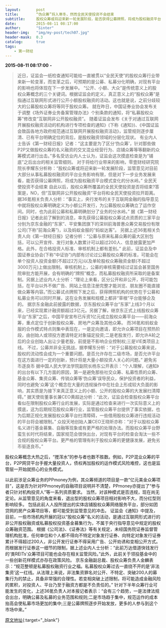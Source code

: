 ```yaml
---
layout:       post
title:        “伪众筹”将入寒冬，然而全民天使投资不会结束
subtitle:     股权众筹或将迎来新一轮发展阶段，能否获得公募牌照，将成为股权融资平台模式变化的分水岭。
date:         2015-08-11 08:17:00
author:       "Sinter"
header-img:   "img/my-post/tech07.jpg"
header-mask:  0.3
catalog:      true
tags:
    - 第一财经
---
```


**2015-08-11 08:17:00**  **-**

> 近日，证监会一纸检查通知可能给一直被贯以“全民天使”的股权众筹行业带来新一轮变革，而变革之后，可预期的是公募、私募分化明确，对现有平台的影响也将体现在下一步发展中。
“公开、小额、大众”是传统意义上的股权众筹概念的三个关键词。根据证监会的定义，真正意义上的“股权众筹”是指通过互联网形式进行公开小额股权融资的活动。这也就是说，之前分歧较大的公募股权众筹将等同于股权众筹。
就在昨日，中国证券业协会发布关于调整《场外证券业务备案管理办法》个别条款的通知，将“私募股权众筹”修改变“互联网非公开股权融资”。
随着证监会发布《关于对通过互联网开展股权融资活动的机构进行专项检查的通知》(下称《通知》)、《中国证监会致函各地方政府规范通过互联网开展股权融资活动》，监管规则逐步厘清、已有平台明确定位的背后，是股权融资领域的分层化现状。
有业内人士告诉《第一财经日报》记者：“这主要是为了区分‘伪众筹’，针对那些做P2P又做股权众筹的名义融资的交叉混业经营行为、店铺众筹等等翻新的众筹模式进行出击。”多名受访业内人士认为，证监会这次摸底检查是为“铺底”之后出台的相关监管细则。
对于将给行业带来的影响，零壹财经研究院院长李耀东分析称：“股权众筹或将迎来新一轮发展阶段，监管意见对目前大部分从事私募股权融资的平台业务影响有限，但是对下一步业务发展来看，能否获得公募牌照，将成为股权融资平台模式变化的分水岭。”
全民天使投资不会结束
自此以后，股权众筹所覆盖的全民天使投资是否将结束?答案是，NO，但“互联网非公开股权融资”平台将和全民天使投资拉开距离。
据36氪相关负责人分析：“事实上，央行发布的关于互联网金融的指导意见中就将股权众筹明确定义为小额公开发行，为公募股权众筹确立了运作空间。同时，也为此前公募和私募明确划分了业务的分水岭。”
据《第一财经日报》记者此前了解到的消息，率先获得公募股权众筹试点资质的三家平台分别为京东金融的“东家”、平安集团旗下的深圳前海普惠众筹交易股份有限公司(下称“前海众筹”)，以及蚂蚁金服的“蚂蚁达客”。
另据上述36氪相关负责人向《第一财经日报》记者分析：“公募与原来私募众筹的最大区别包括，可以公开宣传、发行对象人数累计可以超过200人、信息披露更加严格。此外，在合格投资人标准、审核机制上都有差别。”
此前，证监会及中国证券业协会(下称“中证协”)内部有讨论过公募股权众筹的标准，可能会在单个投资人投资金额(不超过2万元)以及单轮股权众筹融资金额(不超过3000万元)上做出限制。审核机制上，公募的审核需要经过证监会甚至国务院审批方能开展，会有明确的“牌照”概念，而私募股权融资所采取的是备案制。另据上述业内人士分析：“理论上来看，区分公开和非公开，将可能包括，在平台以外不做广告、网站上信息注册完整才能浏览、朋友圈不能直接做众筹等内容。”而公募试点牌照下发之后，获得牌照机构的优势在于公募和私募业务可以同时开展，这在业务发展和规模上都非“草根”平台能够企及的。
据京东金融此前披露的数据，京东股权众筹平台“东家”上线3个月以来，已经实现累计融资额超过3亿元。另据了解，继京东正式上线股权众筹平台“东家”之后，中国平安宣布已斥资1亿元成立股权众筹平台——前海众筹，重点定位于创新股权众筹、房地产众筹及其他众筹。
而36氪和蚂蚁金服的合作模式特点则集中表现在，一是定向邀请，即允许众筹项目在预热阶段，由创始人或领投方邀请特定对象锚定投资;二是老股发行，即允许A轮之后的企业创始人出让少量老股，前提是不影响企业控制权;三是VIE类项目上线。
不过，公募并非全无挑战，据李耀东分析：“对于公募股权众筹来说，股权的流动性会成为一个重要问题。是否允许存在二级市场，是否允许平台在这方面进行一定的创新，预计将是大量小额投资人关心的问题。”
避免劣币逐良币
据中国人民大学法学院副院长杨东公开表示：“个人理解，《通知》的出台有以下几方面的原因，第一是避免那些社交众筹、私募性质的众筹、基金众筹、集资众筹、传销众筹等‘伪众筹’误导民众，保护投资者的利益，同时也避免‘众筹’这个概念在大量的违规操作中在社会上形成较大负面的影响，其实质是为接下来真正意义上的小额、公开的股权众筹的大发展扫清障碍。”
据天使街董事长兼CEO黄超达分析：“此次，证监会检查股权众筹平台看似在限制股权众筹行业的发展，实际是通过检查来进行一次实际意义上的摸底，这为后期规范股权众筹行业，监管股权众筹平台提供了事实依据，也为后期正规化发展股权众筹平台扫清障碍，一些借用股权众筹进行违规活动的平台将会被限制。”
众投天地创始人兼CEO王晓昕亦称：“对于以股权众筹名义进行基金募集、自融等现象或有更严格的处理办法。而股权众筹平台野蛮生长时代将结束，国家规范会很快出台，对现有平台的检查会淘汰一些不合规的股权众筹平台。更严格的管理有利于股权众筹的更健康发展，避免劣币驱逐良币。”

股权众筹概念大热之后，“搅浑水”的参与者也数不胜数。例如，P2P混业众筹的平台，P2P网贷平台手握大量投资人，债权再加股权的运作模式风险难控，这也是监管层一开始就担心的业务模式。

以此前涉足众筹业务的PPmoney为例，其众筹频道的项目是一款“亿元美金众筹项目”，这是否为针对PPmoney的自融项目说明并不清楚，PPmoney亦提出了“参与者只针对机构投资人”等一系列资质要求。
当然，对该种模式是否违规，现在尚无定论。从监管意见的角度来看，退出型的股权众筹项目相对影响不大，而分红型则影响较多。
包括此前人人投所提出的实体店铺股权众筹网络服务平台，部分如团贷网的房产众筹项目等，都可能受到监管意见的冲击。
证监会《通知》中提及，目前，一些市场机构开展的冠以“股权众筹”名义的活动，是通过互联网形式进行的非公开股权融资或私募股权投资基金募集行为，不属于央行指导意见中规定的股权众筹融资范围。
根据《公司法》、《证券法》等有关规定，未经国务院证券监督管理机构批准，任何单位和个人都不得向不特定对象发行证券、向特定对象发行证券累计不得超过200人，非公开发行证券不得采用广告、公开劝诱和变相公开方式。而根据发行证券这一细节的限制，据上述业内人士分析：“此前万达借道快钱发行的‘类REITs’众筹项目可能也会存在相关监管风险。”此外，此前关于领投基金中的一些创新花样模式亦存在政策风险。
京东金融副总裁、股权众筹负责人金麟表示：“规范整顿是私募股权融资行业之福。私募股权众筹过去一直绕不开的是‘非法集资’这一红线。从法理上来说，非法集资罪名对公开、不特定、突破200人的募集行为的禁止，具备非常强的合理性。若变相突破上述限制，将可能造成金融风险的累积，对投资人、平台乃至于融资方都是不负责任的。”
针对下半年众筹行业可能发生的变化，上述36氪负责人对本报记者表示：“会有三个趋势，一是法律法规会出台，明确公募及私募的业务范围和规则;二是市场趋于集中，规范运作的成本抬高会使私募市场更加的集中;三是公募牌照逐步开始发放，更多的人参与到这个市场中来。”


[原文地址](http://www.yicai.com/news/4667917.html){:target="_blank"}


